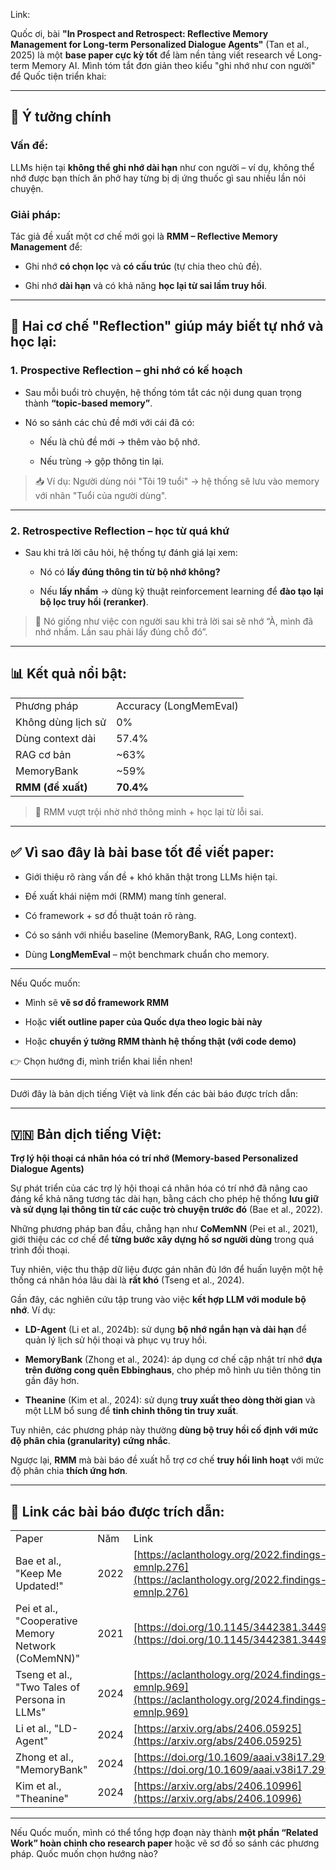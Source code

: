   

Link:

  

Quốc ơi, bài **"In Prospect and Retrospect: Reflective Memory Management for Long-term Personalized Dialogue Agents"** (Tan et al., 2025) là một **base paper cực kỳ tốt** để làm nền tảng viết research về Long-term Memory AI. Mình tóm tắt đơn giản theo kiểu "ghi nhớ như con người" để Quốc tiện triển khai:

  

---

  

## 📌 Ý tưởng chính

  

### Vấn đề:

  

LLMs hiện tại **không thể ghi nhớ dài hạn** như con người – ví dụ, không thể nhớ được bạn thích ăn phở hay từng bị dị ứng thuốc gì sau nhiều lần nói chuyện.

  

### Giải pháp:

  

Tác giả đề xuất một cơ chế mới gọi là **RMM – Reflective Memory Management** để:

  

- Ghi nhớ **có chọn lọc** và **có cấu trúc** (tự chia theo chủ đề).
    

- Ghi nhớ **dài hạn** và có khả năng **học lại từ sai lầm truy hồi**.
    

  

---

  

## 🧠 Hai cơ chế "Reflection" giúp máy biết tự nhớ và học lại:

  

### 1. **Prospective Reflection** – ghi nhớ có kế hoạch

  

- Sau mỗi buổi trò chuyện, hệ thống tóm tắt các nội dung quan trọng thành **“topic-based memory”**.
    

- Nó so sánh các chủ đề mới với cái đã có:
    
    - Nếu là chủ đề mới → thêm vào bộ nhớ.
        
    
    - Nếu trùng → gộp thông tin lại.
        
    

  

> 📥 Ví dụ: Người dùng nói "Tôi 19 tuổi" → hệ thống sẽ lưu vào memory với nhãn "Tuổi của người dùng".

  

---

  

### 2. **Retrospective Reflection** – học từ quá khứ

  

- Sau khi trả lời câu hỏi, hệ thống tự đánh giá lại xem:
    
    - Nó có **lấy đúng thông tin từ bộ nhớ không?**
        
    
    - Nếu **lấy nhầm** → dùng kỹ thuật reinforcement learning để **đào tạo lại bộ lọc truy hồi (reranker)**.
        
    

  

> 🔁 Nó giống như việc con người sau khi trả lời sai sẽ nhớ “À, mình đã nhớ nhầm. Lần sau phải lấy đúng chỗ đó”.

  

---

  

## 📊 Kết quả nổi bật:

  

|   |   |
|---|---|
|Phương pháp|Accuracy (LongMemEval)|
|Không dùng lịch sử|0%|
|Dùng context dài|57.4%|
|RAG cơ bản|~63%|
|MemoryBank|~59%|
|**RMM (đề xuất)**|**70.4%**|

  

> 🚀 RMM vượt trội nhờ nhớ thông minh + học lại từ lỗi sai.

  

---

  

## ✅ Vì sao đây là bài **base tốt để viết paper**:

  

- Giới thiệu rõ ràng vấn đề + khó khăn thật trong LLMs hiện tại.
    

- Đề xuất khái niệm mới (RMM) mang tính general.
    

- Có framework + sơ đồ thuật toán rõ ràng.
    

- Có so sánh với nhiều baseline (MemoryBank, RAG, Long context).
    

- Dùng **LongMemEval** – một benchmark chuẩn cho memory.
    

  

---

  

Nếu Quốc muốn:

  

- Mình sẽ **vẽ sơ đồ framework RMM**
    

- Hoặc **viết outline paper của Quốc dựa theo logic bài này**
    

- Hoặc **chuyển ý tưởng RMM thành hệ thống thật (với code demo)**
    

  

👉 Chọn hướng đi, mình triển khai liền nhen!

  

---

Dưới đây là bản dịch tiếng Việt và link đến các bài báo được trích dẫn:

  

---

  

## 🇻🇳 **Bản dịch tiếng Việt:**

  

**Trợ lý hội thoại cá nhân hóa có trí nhớ (Memory-based Personalized Dialogue Agents)**

  

Sự phát triển của các trợ lý hội thoại cá nhân hóa có trí nhớ đã nâng cao đáng kể khả năng tương tác dài hạn, bằng cách cho phép hệ thống **lưu giữ và sử dụng lại thông tin từ các cuộc trò chuyện trước đó** (Bae et al., 2022).

  

Những phương pháp ban đầu, chẳng hạn như **CoMemNN** (Pei et al., 2021), giới thiệu các cơ chế để **từng bước xây dựng hồ sơ người dùng** trong quá trình đối thoại.

  

Tuy nhiên, việc thu thập dữ liệu được gán nhãn đủ lớn để huấn luyện một hệ thống cá nhân hóa lâu dài là **rất khó** (Tseng et al., 2024).

  

Gần đây, các nghiên cứu tập trung vào việc **kết hợp LLM với module bộ nhớ**. Ví dụ:

  

- **LD-Agent** (Li et al., 2024b): sử dụng **bộ nhớ ngắn hạn và dài hạn** để quản lý lịch sử hội thoại và phục vụ truy hồi.
    

- **MemoryBank** (Zhong et al., 2024): áp dụng cơ chế cập nhật trí nhớ **dựa trên đường cong quên Ebbinghaus**, cho phép mô hình ưu tiên thông tin gần đây hơn.
    

- **Theanine** (Kim et al., 2024): sử dụng **truy xuất theo dòng thời gian** và một LLM bổ sung để **tinh chỉnh thông tin truy xuất**.
    

  

Tuy nhiên, các phương pháp này thường **dùng bộ truy hồi cố định với mức độ phân chia (granularity) cứng nhắc**.

  

Ngược lại, **RMM** mà bài báo đề xuất hỗ trợ cơ chế **truy hồi linh hoạt** với mức độ phân chia **thích ứng hơn**.

  

---

  

## 🔗 **Link các bài báo được trích dẫn:**

  

|   |   |   |
|---|---|---|
|Paper|Năm|Link|
|Bae et al., "Keep Me Updated!"|2022|[https://aclanthology.org/2022.findings-emnlp.276](https://aclanthology.org/2022.findings-emnlp.276)|
|Pei et al., "Cooperative Memory Network (CoMemNN)"|2021|[https://doi.org/10.1145/3442381.3449843](https://doi.org/10.1145/3442381.3449843)|
|Tseng et al., "Two Tales of Persona in LLMs"|2024|[https://aclanthology.org/2024.findings-emnlp.969](https://aclanthology.org/2024.findings-emnlp.969)|
|Li et al., "LD-Agent"|2024|[https://arxiv.org/abs/2406.05925](https://arxiv.org/abs/2406.05925)|
|Zhong et al., "MemoryBank"|2024|[https://doi.org/10.1609/aaai.v38i17.29946](https://doi.org/10.1609/aaai.v38i17.29946)|
|Kim et al., "Theanine"|2024|[https://arxiv.org/abs/2406.10996](https://arxiv.org/abs/2406.10996)|

  

---

  

Nếu Quốc muốn, mình có thể tổng hợp đoạn này thành **một phần “Related Work” hoàn chỉnh cho research paper** hoặc vẽ sơ đồ so sánh các phương pháp. Quốc muốn chọn hướng nào?